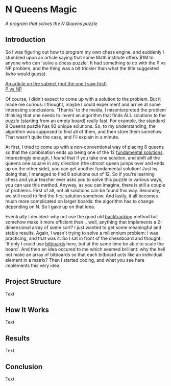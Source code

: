 # N Queens Magic
*A program that solves the N Queens puzzle*
## Introduction
So I was figuring out how to program my own chess engine, and suddenly I stumbled upon an article saying that some Math institute offers $1M to anyone who can 'solve a chess puzzle'. It had something to do with the P vs NP problem, and the thing was a bit trickier than what the title suggested (who would guess).

[An article on the subject (not the one I saw first)](https://www.st-andrews.ac.uk/news/archive/2017/title,1539813,en.php)  
[P vs NP](http://claymath.org/millennium-problems/p-vs-np-problem)

Of course, I didn't expect to come up with a solution to the problem. But it made me curious: I thought, maybe I could experiment and arrive at some interesting conclusions. 'Thanks' to the media, I misenterpreted the problem thinking that one needs to invent an algorithm that finds ALL solutions to the puzzle (starting from an empty board) really fast. For example, the standard 8 Queens puzzle has 92 unique solutions. So, to my understanding, the algorithm was supposed to find all of them, and then store them somehow. That wasn't quite the case, and I'll explain in a minute.

At first, I tried to come up with a non-conventional way of placing 8 queens so that the combination ends up being one of the 12 [fundamental solutions](https://en.wikipedia.org/wiki/Eight_queens_puzzle#Solutions). Interestingly enough, I found that if you take one solution, and shift all the queens one square in any direction (the utmost queen jumps over and ends up on the other side), you can get another fundamental solution! Just by doing that, I managed to find 8 solutions out of 12. So if you're learning chess and your teacher ever asks you to solve this puzzle in various ways, you can use this method. Anyway, as you can imagine, there is still a couple of problems. First of all, not all solutions can be found this way. Secondly, we still need to find the first solution somehow. And lastly, it all becomes much more complicated on larger boards: the algorithm has to change depending on N. So I gave up on that idea.

Eventually I decided: why not use the good old [backtracking](https://en.wikipedia.org/wiki/Backtracking) method but somehow make it more efficient than... well, anything that implements a 2-dimensional array of some sort? I just wanted to get some meaningful and stable results. Again, I wasn't trying to solve a millennium problem: I was practicing, and that was it. So I sat in front of the chessboard and thought: 'If only I could use [bitboards](https://chessprogramming.wikispaces.com/Bitboards) here, but at the same time be able to scale the board'. And then an idea occured to me which seemed brilliant: why the hell not make an array of bitboards so that each bitboard acts like an individual element in a matrix? Then I started coding, and what you see here implements this very idea.

## Project Structure
Text
## How It Works
Text
## Results
Text
## Conclusion
Text

